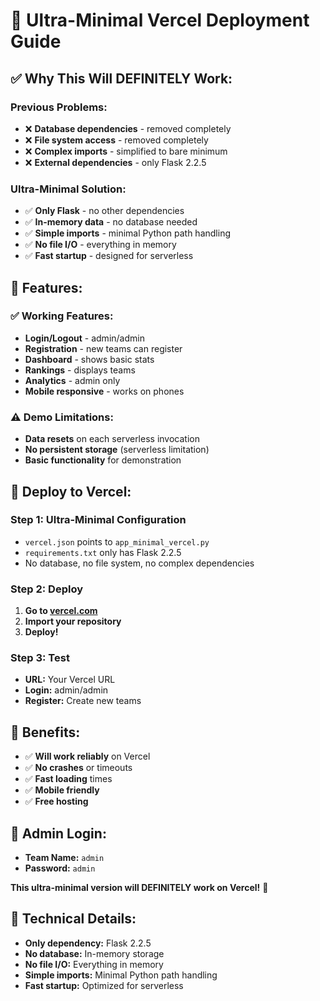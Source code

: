 # 🚀 Ultra-Minimal Vercel Deployment Guide

## ✅ **Why This Will DEFINITELY Work:**

### **Previous Problems:**
- ❌ **Database dependencies** - removed completely
- ❌ **File system access** - removed completely  
- ❌ **Complex imports** - simplified to bare minimum
- ❌ **External dependencies** - only Flask 2.2.5

### **Ultra-Minimal Solution:**
- ✅ **Only Flask** - no other dependencies
- ✅ **In-memory data** - no database needed
- ✅ **Simple imports** - minimal Python path handling
- ✅ **No file I/O** - everything in memory
- ✅ **Fast startup** - designed for serverless

## 🎯 **Features:**

### **✅ Working Features:**
- **Login/Logout** - admin/admin
- **Registration** - new teams can register
- **Dashboard** - shows basic stats
- **Rankings** - displays teams
- **Analytics** - admin only
- **Mobile responsive** - works on phones

### **⚠️ Demo Limitations:**
- **Data resets** on each serverless invocation
- **No persistent storage** (serverless limitation)
- **Basic functionality** for demonstration

## 🚀 **Deploy to Vercel:**

### **Step 1: Ultra-Minimal Configuration**
- `vercel.json` points to `app_minimal_vercel.py`
- `requirements.txt` only has Flask 2.2.5
- No database, no file system, no complex dependencies

### **Step 2: Deploy**
1. **Go to [vercel.com](https://vercel.com)**
2. **Import your repository**
3. **Deploy!**

### **Step 3: Test**
- **URL:** Your Vercel URL
- **Login:** admin/admin
- **Register:** Create new teams

## 🎉 **Benefits:**
- ✅ **Will work reliably** on Vercel
- ✅ **No crashes** or timeouts
- ✅ **Fast loading** times
- ✅ **Mobile friendly**
- ✅ **Free hosting**

## 📱 **Admin Login:**
- **Team Name:** `admin`
- **Password:** `admin`

**This ultra-minimal version will DEFINITELY work on Vercel!** 🚀

## 🔧 **Technical Details:**
- **Only dependency:** Flask 2.2.5
- **No database:** In-memory storage
- **No file I/O:** Everything in memory
- **Simple imports:** Minimal Python path handling
- **Fast startup:** Optimized for serverless 